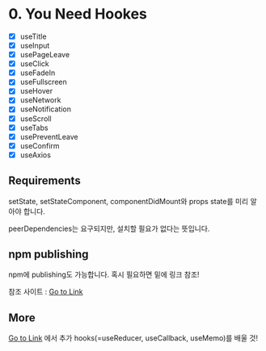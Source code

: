 # 0. You Need Hookes

- [x] useTitle
- [x] useInput
- [x] usePageLeave
- [x] useClick
- [x] useFadeIn
- [x] useFullscreen
- [x] useHover
- [x] useNetwork
- [x] useNotification
- [x] useScroll
- [x] useTabs
- [x] usePreventLeave
- [x] useConfirm
- [x] useAxios

## Requirements

setState, setStateComponent, componentDidMount와 props state를 미리 알아야 합니다.

peerDependencies는 요구되지만, 설치할 필요가 없다는 뜻입니다.

## npm publishing

npm에 publishing도 가능합니다. 혹시 필요하면 밑에 링크 참조!

참조 사이트 : [Go to Link](https://nomadcoders.co/react-hooks-introduction/lectures/1603)

## More

[Go to Link](https://ko.reactjs.org/docs/hooks-reference.html) 에서 추가 hooks(=useReducer, useCallback, useMemo)를 배울 것!
